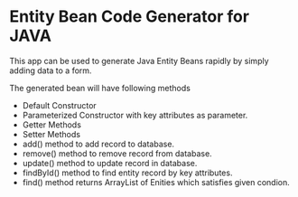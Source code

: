 # Entity Bean Code Generator for JAVA

This app can be used to generate Java Entity Beans rapidly by simply adding data to a form.

The generated bean will have following methods
  - Default Constructor
  - Parameterized Constructor with key attributes as parameter.
  - Getter Methods
  - Setter Methods
  - add() method to add record to database.
  - remove() method to remove record from database.
  - update() method to update record in database.
  - findById() method to find entity record by key attributes.
  - find() method returns ArrayList of Enities which satisfies given condion.
